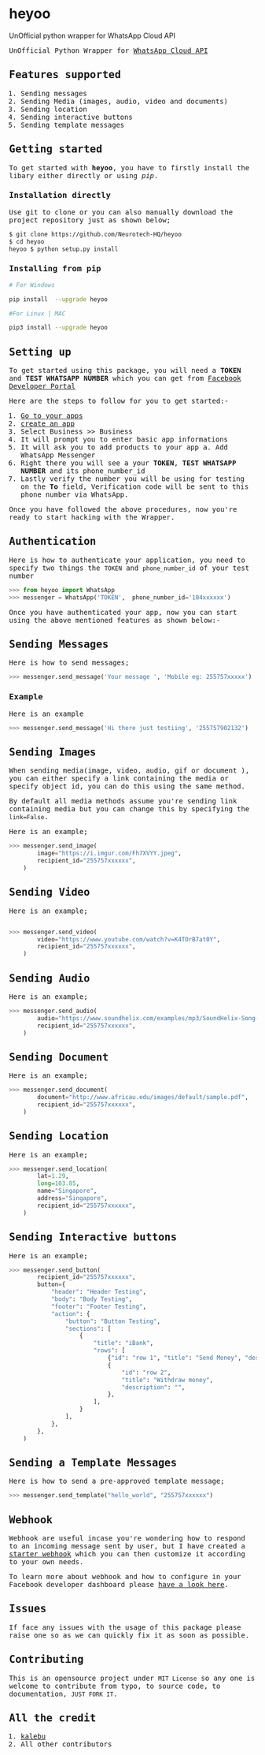 # heyoo

UnOfficial python wrapper for WhatsApp Cloud API

<samp>

UnOfficial Python Wrapper for [WhatsApp Cloud API](https://developers.facebook.com/docs/whatsapp/cloud-api)

## Features supported

1. Sending messages
2. Sending  Media (images, audio, video and documents)
3. Sending location
4. Sending interactive buttons
5. Sending template messages

## Getting started

To get started with **heyoo**, you have to firstly install the libary either directly or using *pip*.

### Installation directly

Use git to clone or you can also manually download the project repository just as shown below;

```bash
$ git clone https://github.com/Neurotech-HQ/heyoo
$ cd heyoo
heyoo $ python setup.py install 
```

### Installing from pip

```bash
# For Windows 

pip install  --upgrade heyoo

#For Linux | MAC 

pip3 install --upgrade heyoo
```

## Setting up

To get started using this package, you will need a **TOKEN** and **TEST WHATSAPP NUMBER** which you can get from [Facebook Developer Portal](https://developers.facebook.com/)

Here are the steps to follow for you to get started:-

1. [Go to your apps](https://developers.facebook.com/apps)
2. [create an app](https://developers.facebook.com/apps/create/)
3. Select Business >> Business
4. It will prompt you to enter basic app informations
5. It will ask you to add products to your app
   a. Add WhatsApp Messenger
6. Right there you will see a your **TOKEN**,  **TEST WHATSAPP NUMBER** and its phone_number_id
7. Lastly verify the number you will be using for testing on the **To** field, Verification code will be sent to this phone number via WhatsApp.

Once you have followed the above procedures, now you're ready to start hacking with the Wrapper.

## Authentication

Here is how to authenticate your application, you need to specify two things the ```TOKEN``` and ```phone_number_id``` of your test number


```python
>>> from heyoo import WhatsApp
>>> messenger = WhatsApp('TOKEN',  phone_number_id='104xxxxxx')
```

Once you have authenticated your app, now you can start using the above mentioned features as shown below:-

## Sending Messages

Here is how to send messages;

```python
>>> messenger.send_message('Your message ', 'Mobile eg: 255757xxxxx')
```

### Example

Here is an example

```python
>>> messenger.send_message('Hi there just testiing', '255757902132')
```

## Sending Images

When sending media(image, video, audio, gif or document ), you can either specify a link containing  the media or specify object id, you can do this using the same method.

By default all media methods assume you're sending link containing media but you can change this by specifying the ```link=False```.

Here is an example;

```python
>>> messenger.send_image(
        image="https://i.imgur.com/Fh7XVYY.jpeg",
        recipient_id="255757xxxxxx",
    )
```

## Sending Video

Here is an example;

```python

>>> messenger.send_video(
        video="https://www.youtube.com/watch?v=K4TOrB7at0Y",
        recipient_id="255757xxxxxx",
    )
```

## Sending Audio

Here is an example;

```python
>>> messenger.send_audio(
        audio="https://www.soundhelix.com/examples/mp3/SoundHelix-Song-1.mp3",
        recipient_id="255757xxxxxx",
    )
```

## Sending Document

Here is an example;

```python
>>> messenger.send_document(
        document="http://www.africau.edu/images/default/sample.pdf",
        recipient_id="255757xxxxxx",
    )
```

## Sending Location

Here is an example;

```python
>>> messenger.send_location(
        lat=1.29,
        long=103.85,
        name="Singapore",
        address="Singapore",
        recipient_id="255757xxxxxx",
    )
```

## Sending Interactive buttons

Here is an example;

```python
>>> messenger.send_button(
        recipient_id="255757xxxxxx",
        button={
            "header": "Header Testing",
            "body": "Body Testing",
            "footer": "Footer Testing",
            "action": {
                "button": "Button Testing",
                "sections": [
                    {
                        "title": "iBank",
                        "rows": [
                            {"id": "row 1", "title": "Send Money", "description": ""},
                            {
                                "id": "row 2",
                                "title": "Withdraw money",
                                "description": "",
                            },
                        ],
                    }
                ],
            },
        },
    )
```

## Sending a Template Messages

Here is how to send a pre-approved template message;

```python
>>> messenger.send_template("hello_world", "255757xxxxxx")
```

## Webhook

Webhook are useful incase you're wondering how to respond to an incoming message sent by user, but I have created a [starter webhook](https://github.com/Neurotech-HQ/heyoo/blob/main/hook.py) which you can then customize it according to your own needs.

To learn more about webhook and how to configure in your Facebook developer dashboard please [have a look here](https://developers.facebook.com/docs/whatsapp/cloud-api/guides/set-up-webhooks).

## Issues

If face any issues with the usage of this package please raise one so as we can quickly fix it as soon as possible.

## Contributing

This is an opensource project under ```MIT License``` so any one is welcome to contribute from typo, to source code, to documentation, ```JUST FORK IT```.

## All the credit

1. [kalebu](https://github.com/Kalebu)
2. All other contributors

</samp>

